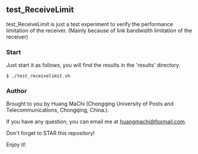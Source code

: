 ## test_ReceiveLimit

test_ReceiveLimit is just a test experiment to verify the performance limitation of the receiver. (Mainly because of link bandwidth limitation of the receiver)


### Start

Just start it as follows, you will find the results in the 'results' directory.

    $ ./test_receivelimit.sh


### Author

Brought to you by Huang MaChi (Chongqing University of Posts and Telecommunications, Chongqing, China.).

If you have any question, you can email me at huangmachi@foxmail.com.

Don't forget to STAR this repository!

Enjoy it!
